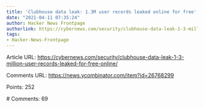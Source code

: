 ```yaml
---
title: 'Clubhouse data leak: 1.3M user records leaked online for free'
date: "2021-04-11 07:35:24"
author: Hacker News Frontpage
authorlink: https://cybernews.com/security/clubhouse-data-leak-1-3-million-user-records-leaked-for-free-online/
tags:
- Hacker-News-Frontpage
---
```


<p>Article URL: <a href="https://cybernews.com/security/clubhouse-data-leak-1-3-million-user-records-leaked-for-free-online/">https://cybernews.com/security/clubhouse-data-leak-1-3-million-user-records-leaked-for-free-online/</a></p>
<p>Comments URL: <a href="https://news.ycombinator.com/item?id=26768299">https://news.ycombinator.com/item?id=26768299</a></p>
<p>Points: 252</p>
<p># Comments: 69</p>

